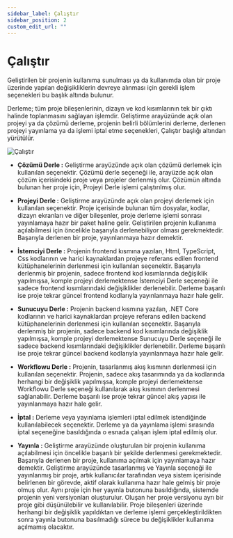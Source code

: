```yaml
---
sidebar_label: Çalıştır
sidebar_position: 2
custom_edit_url: ""
---
```


# Çalıştır

Geliştirilen bir projenin kullanıma sunulması ya da kullanımda olan bir proje üzerinde yapılan değişikliklerin devreye alınması için gerekli işlem seçenekleri bu başlık altında bulunur.

Derleme; tüm proje bileşenlerinin, dizayn ve kod kısımlarının tek bir çıktı halinde toplanmasını sağlayan işlemdir. Geliştirme arayüzünde açık olan projeyi ya da çözümü derleme, projenin belirli bölümlerini derleme, derlenen projeyi yayınlama ya da işlemi iptal etme seçenekleri, Çalıştır başlığı altından yürütülür.

![Çalıştır](https://docsbimser.blob.core.windows.net/imagecontainer/auto-uploadf8483729-d281-45c1-a461-2b019fe0a622)

- **Çözümü Derle :** Geliştirme arayüzünde açık olan çözümü derlemek için kullanılan seçenektir. Çözümü derle seçeneği ile, arayüzde açık olan çözüm içerisindeki proje veya projeler derlenmiş olur. Çözümün altında bulunan her proje için, Projeyi Derle işlemi çalıştırılmış olur.

- **Projeyi Derle :** Geliştirme arayüzünde açık olan projeyi derlemek için kullanılan seçenektir. Proje içerisinde bulunan tüm dosyalar, kodlar, dizayn ekranları ve diğer bileşenler, proje derleme işlemi sonrası yayınlamaya hazır bir paket haline gelir. Geliştirilen projenin kullanıma açılabilmesi için öncelikle başarıyla derlenebiliyor olması gerekmektedir. Başarıyla derlenen bir proje, yayınlanmaya hazır demektir.

- **İstemciyi Derle :** Projenin frontend kısmına yazılan, Html, TypeScript, Css kodlarının ve harici kaynaklardan projeye referans edilen frontend kütüphanelerinin derlenmesi için kullanılan seçenektir. Başarıyla derlenmiş bir projenin, sadece frontend kod kısımlarında değişiklik yapılmışsa, komple projeyi derlemektense İstemciyi Derle seçeneği ile sadece frontend kısımlarındaki değişiklikler derlenebilir. Derleme başarılı ise proje tekrar güncel frontend kodlarıyla yayınlanmaya hazır hale gelir.

- **Sunucuyu Derle :** Projenin backend kısmına yazılan, .NET Core kodlarının ve harici kaynaklardan projeye referans edilen backend kütüphanelerinin derlenmesi için kullanılan seçenektir. Başarıyla derlenmiş bir projenin, sadece backend kod kısımlarında değişiklik yapılmışsa, komple projeyi derlemektense Sunucuyu Derle seçeneği ile sadece backend kısımlarındaki değişiklikler derlenebilir. Derleme başarılı ise proje tekrar güncel backend kodlarıyla yayınlanmaya hazır hale gelir.

- **Workflowu Derle :** Projenin, tasarlanmış akış kısmının derlenmesi için kullanılan seçenektir. Projenin, sadece akış tasarımında ya da kodlarında herhangi bir değişiklik yapılmışsa, komple projeyi derlemektense Workflowu Derle seçeneği kullanılarak akış kısmının derlenmesi sağlanabilir. Derleme başarılı ise proje tekrar güncel akış yapısı ile yayınlanmaya hazır hale gelir.

- **İptal :** Derleme veya yayınlama işlemleri iptal edilmek istendiğinde kullanılabilecek seçenektir. Derleme ya da yayınlama işlemi sırasında iptal seçeneğine basıldığında o esnada çalışan işlem iptal edilmiş olur.

- **Yayınla :** Geliştirme arayüzünde oluşturulan bir projenin kullanıma açılabilmesi için öncelikle başarılı bir şekilde derlenmesi gerekmektedir. Başarıyla derlenen bir proje, kullanıma açılmak için yayınlamaya hazır demektir. Geliştirme arayüzünde tasarlanmış ve Yayınla seçeneği ile yayınlanmış bir proje, artık kullanıcılar tarafından veya sistem içerisinde belirlenen bir görevde, aktif olarak kullanıma hazır hale gelmiş bir proje olmuş olur. Aynı proje için her yayınla butonuna basıldığında, sistemde projenin yeni versiyonları oluşturulur. Oluşan her proje versiyonu ayrı bir proje gibi düşünülebilir ve kullanılabilir. Proje bileşenleri üzerinde herhangi bir değişiklik yapıldıktan ve derleme işlemi gerçekleştirildikten sonra yayınla butonuna basılmadığı sürece bu değişiklikler kullanıma açılmamış olacaktır.